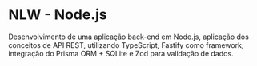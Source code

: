 # NLW - Node.js

Desenvolvimento de uma aplicação back-end em Node.js, aplicação dos conceitos de API REST,
utilizando TypeScript, Fastify como framework, integração do Prisma ORM + SQLite e Zod para validação de dados.
